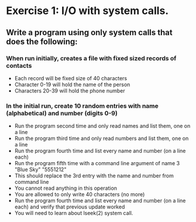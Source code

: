 # Exercise 1:  I/O with system calls.
## Write a program using only system calls that does the following:
### When run initially, creates a file with fixed sized records of contacts
* Each record will be fixed size of 40 characters
* Character 0-19 will hold the name of the person
* Characters 20-39 will hold the phone number
### In the initial run, create 10 random entries with name (alphabetical) and number (digits 0-9)
* Run the program second time and only read names and list them, one on a line
* Run the program third time and only read numbers and list them, one on a line
* Run the program fourth time and list every name and number (on a line each)
* Run the program fifth time with a command line argument of name 3 "Blue Sky" "5551212"
* This should replace the 3rd entry with the name and number from command line
* You cannot read anything in this operation
* You are allowed to only write 40 characters (no more)
* Run the program fourth time and list every name and number (on a line each) and verify that previous update worked
* You will need to learn about lseek(2) system call.
